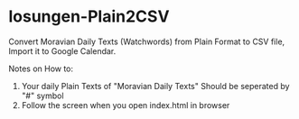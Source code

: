 # losungen-Plain2CSV
Convert Moravian Daily Texts (Watchwords) from Plain Format to CSV file, Import it to Google Calendar.

Notes on How to:
1. Your daily Plain Texts of "Moravian Daily Texts" Should be seperated by "#" symbol
2. Follow the screen when you open index.html in browser
